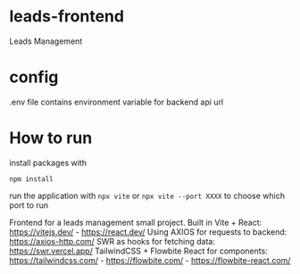 # leads-frontend
Leads Management

# config
.env file contains environment variable for backend api url

# How to run
install packages with
```
npm install
```

run the application with
`npx vite` or `npx vite --port XXXX` to choose which port to run

Frontend for a leads management small project.
Built in Vite + React: https://vitejs.dev/ - https://react.dev/
Using AXIOS for requests to backend: https://axios-http.com/
SWR as hooks for fetching data: https://swr.vercel.app/
TailwindCSS + Flowbite React for components: https://tailwindcss.com/ - https://flowbite.com/ - https://flowbite-react.com/